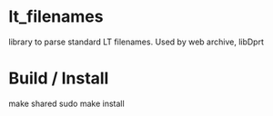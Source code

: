 # lt_filenames
library to parse standard LT filenames. Used by web archive, libDprt

# Build / Install

make shared
sudo make install

